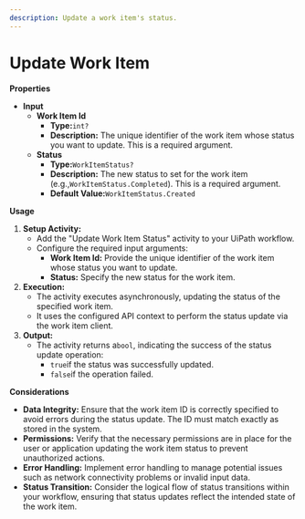 ```yaml
---
description: Update a work item's status.
---
```


# Update Work Item

**Properties**

* **Input**
  * **Work Item Id**
    * **Type:**`int?`
    * **Description:** The unique identifier of the work item whose status you want to update. This is a required argument.
  * **Status**
    * **Type:**`WorkItemStatus?`
    * **Description:** The new status to set for the work item (e.g.,`WorkItemStatus.Completed`). This is a required argument.
    * **Default Value:**`WorkItemStatus.Created`

**Usage**

1. **Setup Activity:**
   * Add the "Update Work Item Status" activity to your UiPath workflow.
   * Configure the required input arguments:
     * **Work Item Id:** Provide the unique identifier of the work item whose status you want to update.
     * **Status:** Specify the new status for the work item.
2. **Execution:**
   * The activity executes asynchronously, updating the status of the specified work item.
   * It uses the configured API context to perform the status update via the work item client.
3. **Output:**
   * The activity returns a`bool`, indicating the success of the status update operation:
     * `true`if the status was successfully updated.
     * `false`if the operation failed.

**Considerations**

* **Data Integrity:** Ensure that the work item ID is correctly specified to avoid errors during the status update. The ID must match exactly as stored in the system.
* **Permissions:** Verify that the necessary permissions are in place for the user or application updating the work item status to prevent unauthorized actions.
* **Error Handling:** Implement error handling to manage potential issues such as network connectivity problems or invalid input data.
* **Status Transition:** Consider the logical flow of status transitions within your workflow, ensuring that status updates reflect the intended state of the work item.

